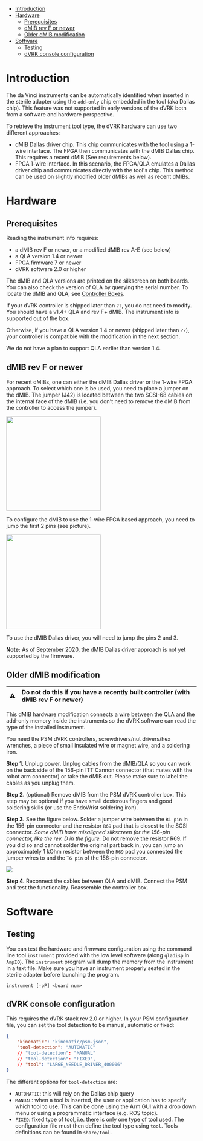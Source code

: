 <!--ts-->
   * [Introduction](#introduction)
   * [Hardware](#hardware)
      * [Prerequisites](#prerequisites)
      * [dMIB rev F or newer](#dmib-rev-f-or-newer)
      * [Older dMIB modification](#older-dmib-modification)
   * [Software](#software)
      * [Testing](#testing)
      * [dVRK console configuration](#dvrk-console-configuration)

<!-- Added by: anton, at:  -->

<!--te-->

# Introduction

The da Vinci instruments can be automatically identified when inserted in the sterile adapter using the `add-only` chip embedded in the tool (aka Dallas chip).  This feature was not supported in early versions of the dVRK both from a software and hardware perspective.

To retrieve the instrument tool type, the dVRK hardware can use two different approaches:
* dMIB Dallas driver chip.  This chip communicates with the tool using a 1-wire interface.  The FPGA then communicates with the dMIB Dallas chip.  This requires a recent dMIB (See requirements below).
* FPGA 1-wire interface.  In this scenario, the FPGA/QLA emulates a Dallas driver chip and communicates directly with the tool's chip.  This method can be used on slightly modified older dMIBs as well as recent dMIBs.

# Hardware

## Prerequisites

Reading the instrument info requires:
* a dMIB rev F or newer, or a modified dMIB rev A-E (see below)
* a QLA version 1.4 or newer
* FPGA firmware 7 or newer
* dVRK software 2.0 or higher

The dMIB and QLA versions are printed on the silkscreen on both boards. You can also check the version of QLA by querying the serial number.  To locate the dMIB and QLA, see [Controller Boxes](/jhu-dvrk/sawIntuitiveResearchKit/wiki/Controller-Boxes).

If your dVRK controller is shipped later than `??`, you do not need to modify. You should have a v1.4+ QLA and rev F+ dMIB. The instrument info is supported out of the box.

Otherwise, if you have a QLA version 1.4 or newer (shipped later than `??`), your controller is compatible with the modification in the next section.

We do not have a plan to support QLA earlier than version 1.4.

## dMIB rev F or newer

For recent dMIBs, one can either the dMIB Dallas driver or the 1-wire FPGA approach.  To select which one is be used, you need to place a jumper on the dMIB.  The jumper (J42) is located between the two SCSI-68 cables on the internal face of the dMIB (i.e. you don't need to remove the dMIB from the controller to access the jumper).

<a href="/jhu-dvrk/sawIntuitiveResearchKit/wiki/assets/tool-detection/dmib-tool-jumper-empty.jpg"><img src="/jhu-dvrk/sawIntuitiveResearchKit/wiki/assets/tool-detection/dmib-tool-jumper-empty.jpg" width="250"></a>

To configure the dMIB to use the 1-wire FPGA based approach, you need to jump the first 2 pins (see picture).

<a href="/jhu-dvrk/sawIntuitiveResearchKit/wiki/assets/tool-detection/dmib-tool-jumper-FPGA.jpg"><img src="/jhu-dvrk/sawIntuitiveResearchKit/wiki/assets/tool-detection/dmib-tool-jumper-FPGA.jpg" width="250"></a>

To use the dMIB Dallas driver, you will need to jump the pins 2 and 3.

**Note:** As of September 2020, the dMIB Dallas driver approach is not yet supported by the firmware.

## Older dMIB modification

:warning: | Do not do this if you have a recently built controller (with dMIB rev F or newer)
:---: | :---

This dMIB hardware modification connects a wire between the QLA and the add-only memory inside the instruments so the dVRK software can read the type of the installed instrument.

You need the PSM dVRK controllers, screwdrivers/nut drivers/hex wrenches, a piece of small insulated wire or magnet wire, and a soldering iron.

**Step 1.** Unplug power. Unplug cables from the dMIB/QLA so you can work on the back side of the 156-pin ITT Cannon connector (that mates with the robot arm connector) or take the dMIB out. Please make sure to label the cables as you unplug them.

**Step 2.** (optional) Remove dMIB from the PSM dVRK controller box. This step may be optional if you have small dexterous fingers and good soldering skills (or use the EndoWrist soldering iron).

**Step 3.** See the figure below. Solder a jumper wire between the `R1 pin` in the 156-pin connector and the resistor `R69` pad that is closest to the SCSI connector. *Some dMIB have misaligned silkscreen for the 156-pin connector, like the rev. D in the figure.* Do not remove the resistor R69. If you did so and cannot solder the original part back in, you can jump an approximately 1 kOhm resistor between the `R69` pad you connected the jumper wires to and the `T6 pin` of the 156-pin connector.

![](/jhu-dvrk/sawIntuitiveResearchKit/wiki/assets/tool-detection/dmib-tool-info-mod.jpg)

**Step 4.** Reconnect the cables between QLA and dMIB. Connect the PSM and test the functionality. Reassemble the controller box.

# Software

## Testing

You can test the hardware and firmware configuration using the command line tool `instrument` provided with the low level software (along `qladisp` in `AmpIO`).  The `instrument` program will dump the memory from the instrument in a text file.  Make sure you have an instrument properly seated in the sterile adapter before launching the program.
```
instrument [-pP] <board num>
```

## dVRK console configuration

This requires the dVRK stack rev 2.0 or higher.  In your PSM configuration file, you can set the tool detection to be manual, automatic or fixed:
```json
{
    "kinematic": "kinematic/psm.json",
    "tool-detection": "AUTOMATIC"
    // "tool-detection": "MANUAL"
    // "tool-detection": "FIXED",
    // "tool": "LARGE_NEEDLE_DRIVER_400006"
}
```
The different options for `tool-detection` are:
* `AUTOMATIC`: this will rely on the Dallas chip query
* `MANUAL`: when a tool is inserted, the user or application has to specify which tool to use.  This can be done using the Arm GUI with a drop down menu or using a programmatic interface (e.g. ROS topic).
* `FIXED`: fixed type of tool, i.e. there is only one type of tool used.  The configuration file must then define the tool type using `tool`.  Tools definitions can be found in `share/tool`.